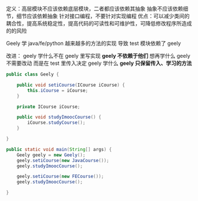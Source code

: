 定义：高层模块不应该依赖底层模块，二者都应该依赖其抽象
抽象不应该依赖细节，细节应该依赖抽象
针对接口编程，不要针对实现编程
优点：可以减少类间的耦合性，提高系统稳定性，提高代码的可读性和可维护性，可降低修改程序所造成的的风险

Geely 学 java/fe/python 越来越多的方法的实现
导致 test 模块依赖了 geely

改进：
geely 学什么不在 geely 里写实现 **geely 不依赖于他们** 想再学什么 geely 不需要改动
而是在 test 里传入决定 geely 学什么
**geely 只保留传入、学习的方法**

```JAVA
public class Geely {

    public void setiCourse(ICourse iCourse) {
        this.iCourse = iCourse;
    }

    private ICourse iCourse;

    public void studyImoocCourse() {
        iCourse.studyCourse();
    }

}

public static void main(String[] args) {
    Geely geely = new Geely();
    geely.setiCourse(new JavaCourse());
    geely.studyImoocCourse();

    geely.setiCourse(new FECourse());
    geely.studyImoocCourse();

}
```
